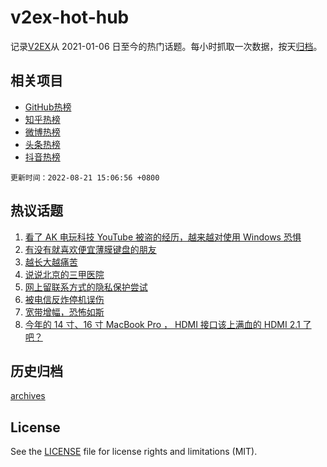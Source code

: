 # v2ex-hot-hub

 记录[V2EX](https://www.v2ex.com/)从 2021-01-06 日至今的热门话题。每小时抓取一次数据，按天[归档](archives)。
 
 ## 相关项目

- [GitHub热榜](https://github.com/lonnyzhang423/github-hot-hub)
- [知乎热榜](https://github.com/lonnyzhang423/zhihu-hot-hub)
- [微博热榜](https://github.com/lonnyzhang423/weibo-hot-hub)
- [头条热榜](https://github.com/lonnyzhang423/toutiao-hot-hub)
- [抖音热榜](https://github.com/lonnyzhang423/douyin-hot-hub)


 `更新时间：2022-08-21 15:06:56 +0800`

## 热议话题

1. [看了 AK 电玩科技 YouTube 被盗的经历，越来越对使用 Windows 恐惧](https://www.v2ex.com/t/874221)
1. [有没有就喜欢便宜薄膜键盘的朋友](https://www.v2ex.com/t/874190)
1. [越长大越痛苦](https://www.v2ex.com/t/874245)
1. [说说北京的三甲医院](https://www.v2ex.com/t/874233)
1. [网上留联系方式的隐私保护尝试](https://www.v2ex.com/t/874281)
1. [被电信反炸停机误伤](https://www.v2ex.com/t/874193)
1. [宽带增幅，恐怖如斯](https://www.v2ex.com/t/874249)
1. [今年的 14 寸、16 寸 MacBook Pro ， HDMI 接口该上满血的 HDMI 2.1 了吧？](https://www.v2ex.com/t/874263)

## 历史归档

[archives](archives)

## License

See the [LICENSE](LICENSE) file for license rights and limitations (MIT).
